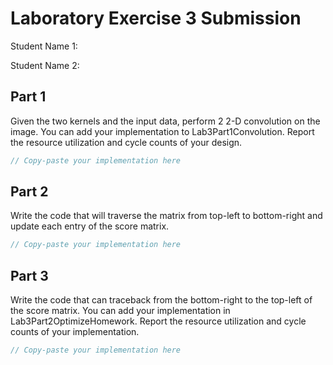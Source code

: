 # Laboratory Exercise 3 Submission
Student Name 1:

Student Name 2:

## Part 1
Given the two kernels and the input data, perform 2 2-D convolution on the image. You can add your implementation to Lab3Part1Convolution. Report the resource utilization and cycle counts of your design. 
```scala
// Copy-paste your implementation here
```

## Part 2
Write the code that will traverse the matrix from top-left to bottom-right and update each entry of the score matrix.
```scala
// Copy-paste your implementation here
```

## Part 3
Write the code that can traceback from the bottom-right to the top-left of the score matrix. You can add your implementation in Lab3Part2OptimizeHomework. Report the resource utilization and cycle counts of your implementation.
```scala
// Copy-paste your implementation here
```
